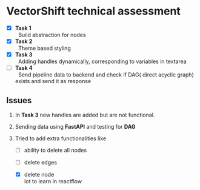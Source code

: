 # VectorShift  technical assessment

- [x] **Task 1**\
&nbsp;   Build abstraction for nodes
- [x] **Task 2**\
&nbsp;  Theme based styling
- [x] **Task 3**\
&nbsp;  Adding handles dynamically, corresponding to variables in textarea
- [ ] **Task 4**\
&nbsp; Send pipeline data to backend and check if DAG( direct acyclic graph) exists and send it as response

## Issues
1. In **Task 3** new handles are added but are not functional.

2. Sending data using **FastAPI** and testing for **DAG**

3. Tried to add extra functionalities like
    - [ ] ability to delete all nodes
    - [ ] delete edges
    - [x] delete node\
lot to learn in reactflow

